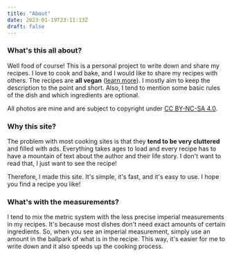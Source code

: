 ```yaml
---
title: "About"
date: 2023-01-19T23:11:13Z
draft: false
---
```


### What's this all about?
Well food of course! This is a personal project to write down and share my recipes. I love to cook and bake, and I would like to share my recipes with others.
The recipes are **all vegan** ([learn more](https://adaptt.org/)). I mostly aim to keep the description to the point and short. Also, I tend to mention some basic rules of the dish and which ingredients are optional.

All photos are mine and are subject to copyright under [CC BY-NC-SA 4.0](https://creativecommons.org/licenses/by-nc-sa/4.0/).

### Why this site?
The problem with most cooking sites is that they **tend to be very cluttered** and filled with ads. Everything takes ages to load and 
every recipe has to have a mountain of text about the author and their life story. I don't want to read that, I just want to see the recipe!

Therefore, I made this site. It's simple, it's fast, and it's easy to use. I hope you find a recipe you like!

### What's with the measurements?
I tend to mix the metric system with the less precise imperial measurements in my recipes. It's because most dishes don't need exact amounts of certain ingredients. So, when you see an imperial measurement, simply use an amount in the ballpark of what is in the recipe. This way, it's easier for me to write down and it also speeds up the cooking process.